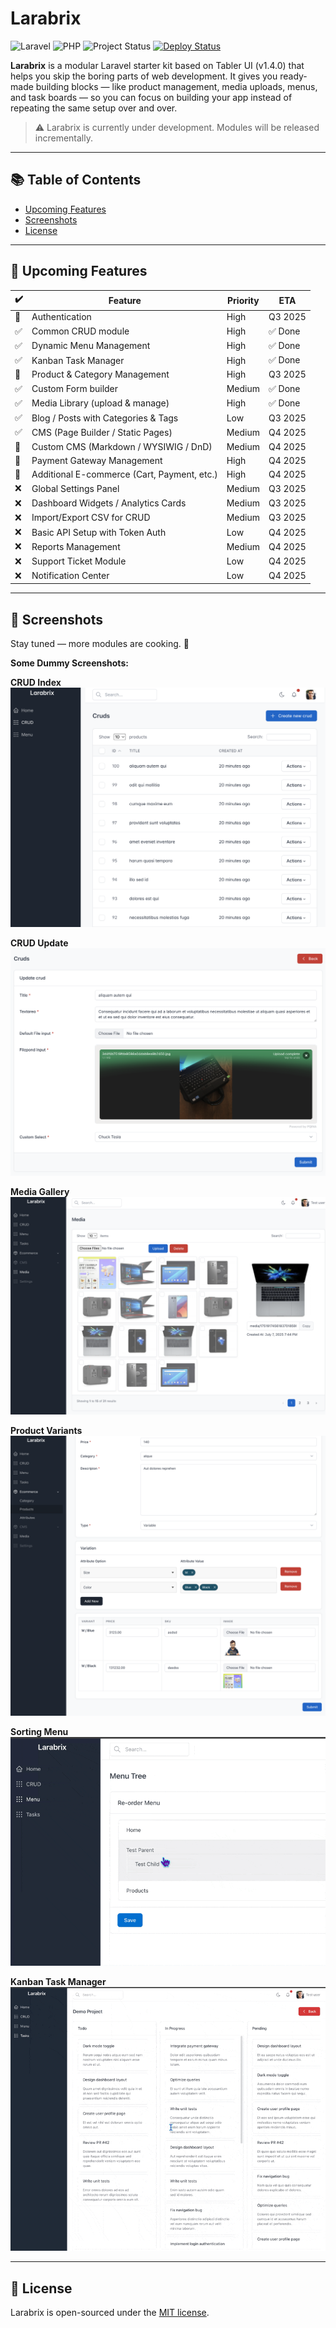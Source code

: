 # Larabrix

![Laravel](https://img.shields.io/badge/laravel-12.x-red)
![PHP](https://img.shields.io/badge/php-^8.2-blue)
![Project Status](https://img.shields.io/badge/project-active-blue)
[![Deploy Status](https://img.shields.io/github/actions/workflow/status/fazleyrabby/larabrix/deploy.yml?branch=production&label=Deploy)](https://github.com/fazleyrabby/larabrix/actions/workflows/deploy.yml)


**Larabrix** is a modular Laravel starter kit based on Tabler UI (v1.4.0) that helps you skip the boring parts of web development. It gives you ready-made building blocks — like product management, media uploads, menus, and task boards — so you can focus on building your app instead of repeating the same setup over and over.

> ⚠️ Larabrix is currently under development. Modules will be released incrementally.

---

## 📚 Table of Contents

- [Upcoming Features](#-upcoming-features)
- [Screenshots](#-screenshots)
- [License](#-license)

---

## 🚀 Upcoming Features

| ✔️ | Feature                                      | Priority | ETA       |
|----|----------------------------------------------|----------|-----------|
| 🔄 | Authentication                               | High     | Q3 2025    |
| ✅ | Common CRUD module                           | High     | ✅ Done    |
| ✅ | Dynamic Menu Management                      | High     | ✅ Done    |
| ✅ | Kanban Task Manager                          | High     | ✅ Done    |
| 🔄 | Product & Category Management                | High     | Q3 2025    |
| ✅ | Custom Form builder                          | Medium   | ✅ Done    |
| ✅ | Media Library (upload & manage)              | High     | ✅ Done    |
| ✅ | Blog / Posts with Categories & Tags          | Low      | Q3 2025    |
| ✅ | CMS (Page Builder / Static Pages)            | Medium   | Q4 2025    |
| 🔄 | Custom CMS (Markdown / WYSIWIG / DnD)        | Medium   | Q4 2025    |
| 🔄 | Payment Gateway Management                   | High     | Q4 2025    |
| 🔄 | Additional E-commerce (Cart, Payment, etc.)  | High     | Q4 2025    |
| ❌ | Global Settings Panel                        | Medium   | Q3 2025    |
| ❌ | Dashboard Widgets / Analytics Cards          | Medium   | Q3 2025    |
| ❌ | Import/Export CSV for CRUD                   | Medium   | Q3 2025    |
| ❌ | Basic API Setup with Token Auth              | Low      | Q4 2025    |
| ❌ | Reports Management                           | Medium   | Q4 2025    |
| ❌ | Support Ticket Module                        | Low      | Q4 2025    |
| ❌ | Notification Center                          | Low      | Q4 2025    |

---

## 📸 Screenshots

Stay tuned — more modules are cooking. 🍳  

**Some Dummy Screenshots:**

**CRUD Index**
![crud](docs/crud.png)

**CRUD Update**
![crud update](docs/crud-update.png)

**Media Gallery**
![media gallery](docs/media.png)

**Product Variants**
![product](docs/product.png)

**Sorting Menu**
![menu](docs/menu.gif)

**Kanban Task Manager**
![tasks](docs/kanban.gif)

---

## 📄 License

Larabrix is open-sourced under the [MIT license](LICENSE).
